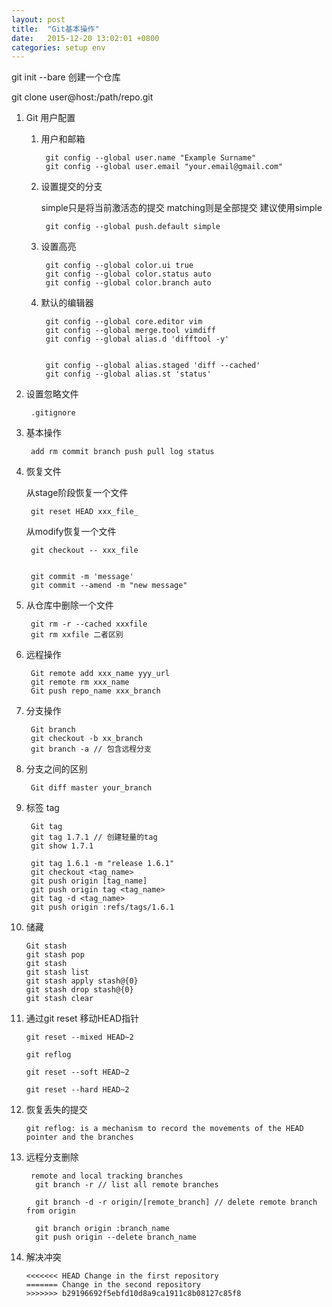 ```yaml
---
layout: post
title:  "Git基本操作"
date:   2015-12-20 13:02:01 +0800
categories: setup env 
---
```


git init --bare 创建一个仓库

git clone user@host:/path/repo.git

1. Git 用户配置

	1. 用户和邮箱
	
			git config --global user.name "Example Surname"
			git config --global user.email "your.email@gmail.com"

	2. 设置提交的分支
		
		simple只是将当前激活态的提交
		matching则是全部提交
		建议使用simple
	
			git config --global push.default simple 

	3. 设置高亮

		
			git config --global color.ui true 
			git config --global color.status auto 
			git config --global color.branch auto

	4. 默认的编辑器

			git config --global core.editor vim
			git config --global merge.tool vimdiff
			git config --global alias.d 'difftool -y'


			git config --global alias.staged 'diff --cached'
			git config --global alias.st 'status'

2. 设置忽略文件


		.gitignore

3. 基本操作

		add rm commit branch push pull log status

4. 恢复文件

	从stage阶段恢复一个文件

		git reset HEAD xxx_file_

	从modify恢复一个文件
	
		git checkout -- xxx_file


		git commit -m 'message'
		git commit --amend -m "new message"

5. 从仓库中删除一个文件

	
		git rm -r --cached xxxfile
		git rm xxfile 二者区别


6. 远程操作

		Git remote add xxx_name yyy_url
		git remote rm xxx_name
		Git push repo_name xxx_branch

7. 分支操作


		Git branch
		git checkout -b xx_branch
		git branch -a // 包含远程分支

8. 分支之间的区别


		Git diff master your_branch

9. 标签 tag

		Git tag
		git tag 1.7.1 // 创建轻量的tag
		git show 1.7.1

		git tag 1.6.1 -m "release 1.6.1"
		git checkout <tag_name>
		git push origin [tag_name]
		git push origin tag <tag_name>
		git tag -d <tag_name>
		git push origin :refs/tags/1.6.1


10. 储藏

		Git stash
		git stash pop
		git stash
		git stash list
		git stash apply stash@{0}
		git stash drop stash@{0}
		git stash clear


11. 通过git reset 移动HEAD指针

		git reset --mixed HEAD~2

		git reflog

		git reset --soft HEAD~2

		git reset --hard HEAD~2


12. 恢复丢失的提交

		git reflog: is a mechanism to record the movements of the HEAD pointer and the branches


13. 远程分支删除

		 remote and local tracking branches
		  git branch -r // list all remote branches

		  git branch -d -r origin/[remote_branch] // delete remote branch from origin

		  git branch origin :branch_name
		  git push origin --delete branch_name

14. 解决冲突

		<<<<<<< HEAD Change in the first repository 
		======= Change in the second repository 
		>>>>>>> b29196692f5ebfd10d8a9ca1911c8b08127c85f8

